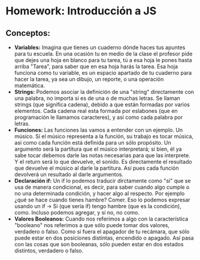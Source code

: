 # Homework: Introducción a JS

## Conceptos:
- **Variables:** Imagina que tienes un cuaderno dónde haces tus apuntes para tu escuela. En una ocasión tu en medio de la clase el profesor pide que dejes una hoja en blanco para tu tarea, tú a esa hoja le pones hasta arriba "Tarea", para saber que en esa hoja harás la tarea. Esa hoja funciona como tu variable, es un espacio apartado de tu cuaderno para hacer la tarea, ya sea un dibujo, un reporte, o una operación matemática.
- **Strings:** Podemos asociar la definición de una "string" directamente con una palabra, no importa si es de una o de muchas letras. Se llaman strings (que significa cadena), debido a que están formadas por varios elementos. Cada cadena real esta formada por eslabones (que en programación le llamamos caracteres), y así como cada palabra por letras.
- **Funciones:** Las funciones las vamos a entender con un ejemplo. Un músico. Sí el músico representa a la función, su trabajo es tocar música, así como cada función está definida para un sólo propósito. Un argumento será la partitura que el músico interpretará; si bien, él ya sabe tocar debemos darle las notas necesarias para que las interprete. Y el return será lo que devuelve, el sonido. Es directamente el resultado que devuelve el músico al darle la partitura. Así pues cada función devolverá un resultado al darle argumentos.
- **Declaración if:** Un if lo podemos traducir dirctamente como "si" que se usa de manera condicional, es decir, para saber cuando algo cumple o no una determinada condición, y hacer algo al respecto. Por ejemplo ¿qué se hace cuando tienes hambre? Comer. Eso lo podemos expresar usando un if -> Si (que sería if) tengo hambre (que es la condición), como. Incluso podemos agregar, y si no, no como.
- **Valores Booleanos:** Cuando nos referímos a algo con la característica "booleano" nos referimos a que sólo puede tomar dos valores, verdadero o falso. Como si fuera el apagador de tu recámara, que sólo puede estar en dos posiciones distintas, encendido o apagado. Así pasa con las cosas que son booleanas, sólo pueden estar en dos estados distintos, verdadero o falso.